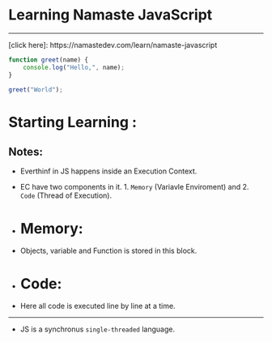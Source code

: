 # Learning Namaste JavaScript
<hr>
[click here]: https://namastedev.com/learn/namaste-javascript

```javascript
function greet(name) {
    console.log("Hello,", name);
}

greet("World");

```

# Starting Learning : 

## Notes:
- Everthinf in JS happens inside an Execution Context.
- EC have two components in it. 1. `Memory` (Variavle Enviroment) and 2. `Code` (Thread of Execution).

- # Memory: 
- Objects, variable and Function is stored in this block.

- # Code:
- Here all code is executed line by line at a time.

<hr>

- JS is a synchronus `single-threaded` language.